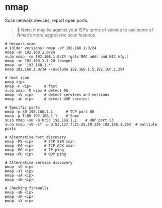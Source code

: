 # nmap
Scan network devices, report open ports.

> :memo: Note: It may be against your ISP’s terms of
service to use some of Nmap’s more aggressive scan features. 

    # Network scan
    # (older versions) nmap -sP 192.168.1.0/24
    nmap -sn 192.168.1.0/24
    sudo nmap -sn 192.168.1.0/24 (gets MAC addr and NIC mfg.)
    nmap -sn 192.168.1.1-20 (range)
    nmap -sn '192.168.1.*'
    nmap 192.168.1.0/24 --exclude 192.168.1.5,192.168.1.254

    # Host scan
    nmap <ip>
    nmap -F <ip>      # fast
    sudo nmap -O <ip> # detect OS
    nmap -sV <ip>     # detect services and versions
    nmap -sU <ip>     # detect UDP services

    # Specific ports
    nmap -p 80 192.168.1.1      # TCP port 80
    nmap -p T:80 192.168.1.1    # Same
    suso nmap -sU -p U:53 192.168.1.1    # UDP port 53
    sudo nmap -sU -sT -p U:53,137,T:21-25,80,139 192.168.1.254  # multiple ports

    # Alternative host discovery
    nmap -PS <ip>     # TCP SYN scan
    nmap -PA <ip>     # TCP ACK scan
    nmap -PO <ip>     # IP ping
    nmap -PU <ip>     # UDP ping

    # Alternative service discovery
    nmap -sS <ip>      
    nmap -sT <ip>
    nmap -sA <ip>
    nmap -sW <ip>

    # Checking firewalls
    nmap -sN <ip>
    nmap -sF <ip>
    nmap -sX <ip>
